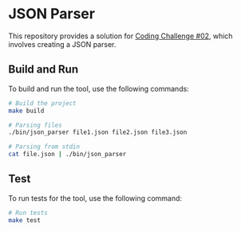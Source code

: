 # JSON Parser
This repository provides a solution for [Coding Challenge #02](https://codingchallenges.fyi/challenges/challenge-json-parser), which involves creating a JSON parser.

## Build and Run

To build and run the tool, use the following commands:

```sh
# Build the project
make build
```

```sh
# Parsing files
./bin/json_parser file1.json file2.json file3.json

# Parsing from stdin
cat file.json | ./bin/json_parser
```

## Test

To run tests for the tool, use the following command:

```sh
# Run tests
make test
```
